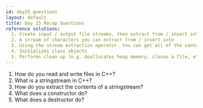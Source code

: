 ```yaml
---
id: day25_questions
layout: default
title: Day 25 Recap Questions
reference solutions:
  1. Create input / output file streams, then extract from / insert into the stream
  2. A stream of characters you can extract from / insert into
  3. Using the stream extraction operator. You can get all of the contents in a single string use the the str method.
  4. Initializes class objects
  5. Performs clean-up (e.g. deallocates heap memory, closes a file, etc.)
---
```


1. How do you read and write files in C++?
2. What is a stringstream in C++?
3. How do you extract the contents of a stringstream?
4. What does a constructor do?
5. What does a destructor do?

<!--
TODO: more iostream/fstream recap questions
-->
